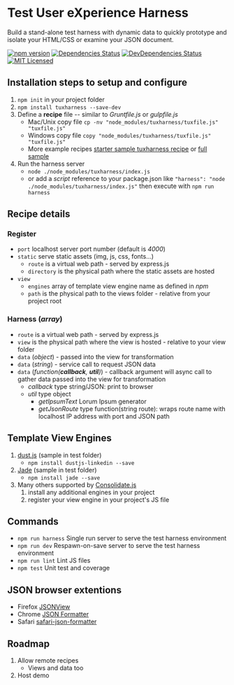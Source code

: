 # Test User eXperience Harness
Build a stand-alone test harness with dynamic data to quickly prototype and isolate your HTML/CSS or examine your JSON document.

[![npm version](https://badge.fury.io/js/tuxharness.svg)](http://badge.fury.io/js/tuxharness)
[![Dependencies Status](https://david-dm.org/danactive/tuxharness.svg)](https://david-dm.org/danactive/tuxharness)
[![DevDependencies Status](https://david-dm.org/danactive/tuxharness/dev-status.svg)](https://david-dm.org/danactive/tuxharness#info=devDependencies)
[![MIT Licensed](http://img.shields.io/badge/license-MIT-blue.svg?style=flat-square)](http://opensource.org/licenses/MIT)

## Installation steps to setup and configure
1. `npm init` in your project folder
2. `npm install tuxharness --save-dev`
3. Define a **recipe** file -- similar to *Gruntfile.js* or *gulpfile.js*
    * Mac/Unix copy file `cp -nv "node_modules/tuxharness/tuxfile.js" "tuxfile.js"`
    * Windows copy file `copy "node_modules/tuxharness/tuxfile.js" "tuxfile.js"`
    * More example recipes [starter sample tuxharness recipe](test/starter.js) or [full sample](test/sample.js)
4. Run the harness server
    * `node ./node_modules/tuxharness/index.js`
    * or add a *script* reference to your package.json like `"harness": "node ./node_modules/tuxharness/index.js"` then execute with `npm run harness`

## Recipe details
### Register
* `port` localhost server port number (default is *4000*)
* `static` serve static assets (img, js, css, fonts...)
    * `route` is a virtual web path - served by express.js
    * `directory` is the physical path where the static assets are hosted
* `view`
    * `engines` array of template view engine name as defined in *npm*
    * `path` is the physical path to the views folder - relative from your project root

### Harness (*array*)
* `route` is a virtual web path - served by express.js
* `view` is the physical path where the view is hosted - relative to your view folder
* `data` (*object*) - passed into the view for transformation
* `data` (*string*) - service call to request JSON data
* `data` (*function(**callback**, **util**)*) - callback argument will async call to gather data passed into the view for transformation
    * *callback* type string/JSON: print to browser
    * *util* type object
        * *getIpsumText* Lorum Ipsum generator
        * *getJsonRoute* type function(string route): wraps route name with localhost IP address with port and JSON path

## Template View Engines
1. [dust.js](https://github.com/linkedin/dustjs) (sample in test folder)
    * `npm install dustjs-linkedin --save`
2. [Jade](https://github.com/jadejs/jade) (sample in test folder)
    * `npm install jade --save`
3. Many others supported by [Consolidate.js](https://github.com/tj/consolidate.js)
    1. install any additional engines in your project
    1. register your view engine in your project's JS file

## Commands
* `npm run harness` Single run server to serve the test harness environment
* `npm run dev` Respawn-on-save server to serve the test harness environment
* `npm run lint` Lint JS files
* `npm test` Unit test and coverage

## JSON browser extentions
* Firefox [JSONView](https://addons.mozilla.org/en-US/firefox/addon/jsonview/)
* Chrome [JSON Formatter](https://chrome.google.com/webstore/detail/json-formatter/bcjindcccaagfpapjjmafapmmgkkhgoa?hl=en)
* Safari [safari-json-formatter](https://github.com/rfletcher/safari-json-formatter)

## Roadmap
1. Allow remote recipes
    * Views and data too
2. Host demo
